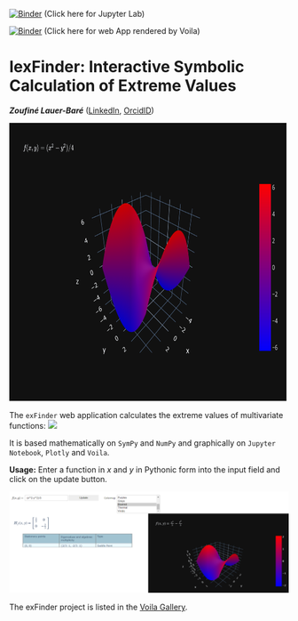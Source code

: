 [![Binder](https://mybinder.org/badge_logo.svg)](https://mybinder.org/v2/gh/zolabar/IexFinder/HEAD) (Click here for Jupyter Lab)

[![Binder](https://mybinder.org/badge_logo.svg)](https://mybinder.org/v2/gh/zolabar/IexFinder/main?urlpath=voila%2Frender%2F/IexFinder_voila.ipynb) (Click here for web App rendered by Voila)

# IexFinder: Interactive Symbolic Calculation of Extreme Values

***Zoufiné Lauer-Baré*** ([LinkedIn](https://www.linkedin.com/in/zoufine-lauer-bare-14677a77), [OrcidID](https://orcid.org/0000-0002-7083-6909))

<img src=Figures/fig2.svg height='500' width='500'>

The ```exFinder``` web application calculates the extreme values of multivariate functions: 
<img src="https://render.githubusercontent.com/render/math?math=f:\mathbb{R}^2\to\mathbb{R}">

It is based mathematically on ```SymPy``` and ```NumPy``` and graphically on ```Jupyter Notebook```, ```Plotly``` and ```Voila```.


**Usage:** Enter a function in *x* and *y* in Pythonic form into the input field and click on the update button.

<img src=Figures/exFinder_usage_3.PNG >

The exFinder project is listed in the [Voila Gallery](https://voila-gallery.org/).
